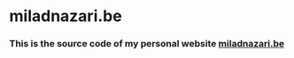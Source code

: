 # miladnazari.be

### This is the source code of my personal website [miladnazari.be](https://miladnazari.be)
